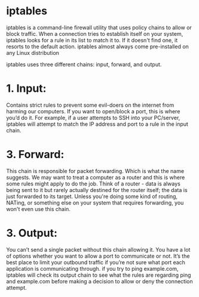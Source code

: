 # iptables

iptables is a command-line firewall utility that uses policy chains to allow or block traffic. When a connection tries to establish itself on your system, iptables looks for a rule in its list to match it to. If it doesn't find one, it resorts to the default action.
iptables almost always come pre-installed on any Linux distribution

iptables uses three different chains: input, forward, and output.

# 1. Input:
Contains strict rules to prevent some evil-doers on the internet from harming our computers. If you want to open/block a port, this is where you’d do it.
For example, if a user attempts to SSH into your PC/server, iptables will attempt to match the IP address and port to a rule in the input chain.

# 3. Forward:
This chain is responsible for packet forwarding. Which is what the name suggests. We may want to treat a computer as a router and this is where some rules might apply to do the job.
Think of a router - data is always being sent to it but rarely actually destined for the router itself; the data is just forwarded to its target. Unless you're doing some kind of routing, NATing, or something else on your system that requires forwarding, you won't even use this chain.

# 3. Output:
You can’t send a single packet without this chain allowing it. You have a lot of options whether you want to allow a port to communicate or not. It’s the best place to limit your outbound traffic if you’re not sure what port each application is communicating through.
if you try to ping example.com, iptables will check its output chain to see what the rules are regarding ping and example.com before making a decision to allow or deny the connection attempt.
